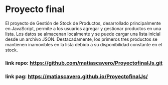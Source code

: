 # Proyecto final

El proyecto de Gestión de Stock de Productos, desarrollado principalmente en JavaScript, permite a los usuarios agregar y gestionar productos en una lista. Los datos se almacenan localmente y se puede cargar una lista inicial desde un archivo JSON. Destacadamente, los primeros tres productos se mantienen inamovibles en la lista debido a su disponibilidad constante en el stock.

### link repo: https://github.com/matiascavero/ProyectofinalJs.git
### link pag: https://matiascavero.github.io/ProyectofinalJs/
